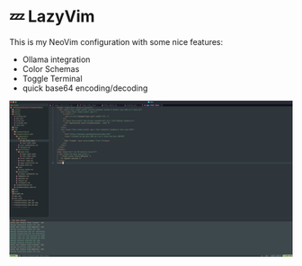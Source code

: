 # 💤 LazyVim

This is my NeoVim configuration with some nice features:
- Ollama integration
- Color Schemas
- Toggle Terminal
- quick base64 encoding/decoding

![My nvim Setup](.img/setup.png)
